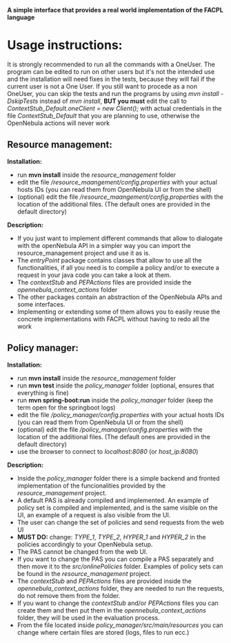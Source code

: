 **A simple interface that provides a real world implementation of the FACPL language**

# Usage instructions:
It is strongly recommended to run all the commands with a OneUser. The program can be edited to run on other users but it's not the intended use and the installation will need fixes in the tests, because they will fail if the current user is not a One User.
If you still want to procede as a non OneUser, you can skip the tests and run the programs by using *mvn install -DskipTests* instead of *mvn install*, **BUT you must** edit the call to *ContextStub_Default.oneClient = new Client();* with actual credentials in the file *ContextStub_Default* that you are planning to use, otherwise the OpenNebula actions will never work
## Resource management:
**Installation:**
- run **mvn install** inside the *resource_management* folder
- edit the file */resource_maangement/config.properties* with your actual hosts IDs (you can read them from OpenNebula UI or from the shell)
- (optional) edit the file */resource_maangement/config.properties* with the location of the additional files. (The default ones are provided in the default directory)

**Description:**
- If you just want to implement different commands that allow to dialogate with the openNebula API in a simpler way you can import the resource_management project and use it as is.
- The *entryPoint* package contains classes that allow to use all the functionalities, if all you need is to compile a policy and/or to execute a request in your java code you can take a look at them.
- The *contextStub* and *PEPActions* files are provided inside the *opennebula_context_actions* folder
- The other packages contain an abstraction of the OpenNebula APIs and some interfaces.
- Implementing or extending some of them allows you to easily reuse the concrete implementations with FACPL without having to redo all the work

## Policy manager:
**Installation:**
- run **mvn install** inside the *resource_management* folder
- run **mvn test** inside the *policy_manager* folder (optional, ensures that everything is fine)
- run **mvn spring-boot:run** inside the *policy_manager* folder (keep the term open for the springboot logs)
- edit the file */policy_manager/config.properties* with your actual hosts IDs (you can read them from OpenNebula UI or from the shell)
- (optional) edit the file */policy_manager/config.properties* with the location of the additional files. (The default ones are provided in the default directory)
- use the browser to connect to *localhost:8080* (or *host_ip:8080*)

**Description:**
- Inside the *policy_manager* folder there is a simple backend and fronted implementation of the funcionalities provided by the *resource_management* project.
- A default PAS is already compiled and implemented. An example of policy set is compiled and implemented, and is the same visible on the UI, an example of a request is also visible from the UI.
- The user can change the set of policies and send requests from the web UI
- **MUST DO:** change: *TYPE_1*, *TYPE_2*, *HYPER_1* and *HYPER_2* in the policies accordingly to your OpenNebula setup. 
- The PAS cannot be changed from the web UI.
- If you want to change the PAS you can compile a PAS separately and then move it to the *src/onlinePolicies* folder. Examples of policy sets can be found in the *resource_management* project.
- The *contextStub* and *PEPActions* files are provided inside the *opennebula_context_actions* folder, they are needed to run the requests, do not remove them from the folder.
- If you want to change the *contextStub* and/or *PEPActions* files you can create them and then put them in the *opennebula_context_actions* folder, they will be used in the evaluation process.
- From the file located inside *policy_manager/src/main/resources* you can change where certain files are stored (logs, files to run ecc.)
